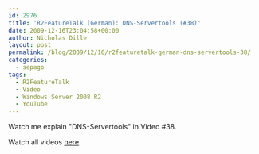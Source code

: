 ```yaml
---
id: 2976
title: 'R2FeatureTalk (German): DNS-Servertools (#38)'
date: 2009-12-16T23:04:58+00:00
author: Nicholas Dille
layout: post
permalink: /blog/2009/12/16/r2featuretalk-german-dns-servertools-38/
categories:
  - sepago
tags:
  - R2FeatureTalk
  - Video
  - Windows Server 2008 R2
  - YouTube
---
```

Watch me explain "DNS-Servertools" in Video #38.

Watch all videos [here](https://www.youtube.com/user/R2FeatureTalk).
